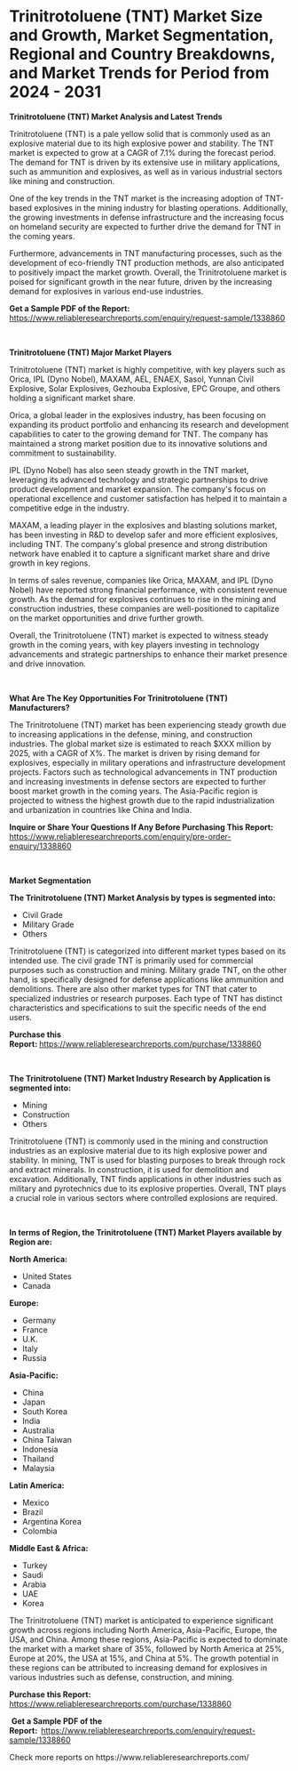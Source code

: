 <p><h1>Trinitrotoluene (TNT) Market Size and Growth, Market Segmentation, Regional and Country Breakdowns, and Market Trends for Period from 2024 -  2031</h1></p><p><strong>Trinitrotoluene (TNT) Market Analysis and Latest Trends</strong></p>
<p><p>Trinitrotoluene (TNT) is a pale yellow solid that is commonly used as an explosive material due to its high explosive power and stability. The TNT market is expected to grow at a CAGR of 7.1% during the forecast period. The demand for TNT is driven by its extensive use in military applications, such as ammunition and explosives, as well as in various industrial sectors like mining and construction.</p><p>One of the key trends in the TNT market is the increasing adoption of TNT-based explosives in the mining industry for blasting operations. Additionally, the growing investments in defense infrastructure and the increasing focus on homeland security are expected to further drive the demand for TNT in the coming years.</p><p>Furthermore, advancements in TNT manufacturing processes, such as the development of eco-friendly TNT production methods, are also anticipated to positively impact the market growth. Overall, the Trinitrotoluene market is poised for significant growth in the near future, driven by the increasing demand for explosives in various end-use industries.</p></p>
<p><strong>Get a Sample PDF of the Report:&nbsp;</strong> <a href="https://www.reliableresearchreports.com/enquiry/request-sample/1338860">https://www.reliableresearchreports.com/enquiry/request-sample/1338860</a></p>
<p>&nbsp;</p>
<p><strong>Trinitrotoluene (TNT) Major Market Players</strong></p>
<p><p>Trinitrotoluene (TNT) market is highly competitive, with key players such as Orica, IPL (Dyno Nobel), MAXAM, AEL, ENAEX, Sasol, Yunnan Civil Explosive, Solar Explosives, Gezhouba Explosive, EPC Groupe, and others holding a significant market share.</p><p>Orica, a global leader in the explosives industry, has been focusing on expanding its product portfolio and enhancing its research and development capabilities to cater to the growing demand for TNT. The company has maintained a strong market position due to its innovative solutions and commitment to sustainability.</p><p>IPL (Dyno Nobel) has also seen steady growth in the TNT market, leveraging its advanced technology and strategic partnerships to drive product development and market expansion. The company's focus on operational excellence and customer satisfaction has helped it to maintain a competitive edge in the industry.</p><p>MAXAM, a leading player in the explosives and blasting solutions market, has been investing in R&D to develop safer and more efficient explosives, including TNT. The company's global presence and strong distribution network have enabled it to capture a significant market share and drive growth in key regions.</p><p>In terms of sales revenue, companies like Orica, MAXAM, and IPL (Dyno Nobel) have reported strong financial performance, with consistent revenue growth. As the demand for explosives continues to rise in the mining and construction industries, these companies are well-positioned to capitalize on the market opportunities and drive further growth.</p><p>Overall, the Trinitrotoluene (TNT) market is expected to witness steady growth in the coming years, with key players investing in technology advancements and strategic partnerships to enhance their market presence and drive innovation.</p></p>
<p>&nbsp;</p>
<p><strong>What Are The Key Opportunities For Trinitrotoluene (TNT) Manufacturers?</strong></p>
<p><p>The Trinitrotoluene (TNT) market has been experiencing steady growth due to increasing applications in the defense, mining, and construction industries. The global market size is estimated to reach $XXX million by 2025, with a CAGR of X%. The market is driven by rising demand for explosives, especially in military operations and infrastructure development projects. Factors such as technological advancements in TNT production and increasing investments in defense sectors are expected to further boost market growth in the coming years. The Asia-Pacific region is projected to witness the highest growth due to the rapid industrialization and urbanization in countries like China and India.</p></p>
<p><strong>Inquire or Share Your Questions If Any Before Purchasing This Report:</strong> <a href="https://www.reliableresearchreports.com/enquiry/pre-order-enquiry/1338860">https://www.reliableresearchreports.com/enquiry/pre-order-enquiry/1338860</a></p>
<p>&nbsp;</p>
<p><strong>Market Segmentation</strong></p>
<p><strong>The Trinitrotoluene (TNT) Market Analysis by types is segmented into:</strong></p>
<p><ul><li>Civil Grade</li><li>Military Grade</li><li>Others</li></ul></p>
<p><p>Trinitrotoluene (TNT) is categorized into different market types based on its intended use. The civil grade TNT is primarily used for commercial purposes such as construction and mining. Military grade TNT, on the other hand, is specifically designed for defense applications like ammunition and demolitions. There are also other market types for TNT that cater to specialized industries or research purposes. Each type of TNT has distinct characteristics and specifications to suit the specific needs of the end users.</p></p>
<p><strong>Purchase this Report:&nbsp;</strong><a href="https://www.reliableresearchreports.com/purchase/1338860">https://www.reliableresearchreports.com/purchase/1338860</a></p>
<p>&nbsp;</p>
<p><strong>The Trinitrotoluene (TNT) Market Industry Research by Application is segmented into:</strong></p>
<p><ul><li>Mining</li><li>Construction</li><li>Others</li></ul></p>
<p><p>Trinitrotoluene (TNT) is commonly used in the mining and construction industries as an explosive material due to its high explosive power and stability. In mining, TNT is used for blasting purposes to break through rock and extract minerals. In construction, it is used for demolition and excavation. Additionally, TNT finds applications in other industries such as military and pyrotechnics due to its explosive properties. Overall, TNT plays a crucial role in various sectors where controlled explosions are required.</p></p>
<p>&nbsp;</p>
<p><strong>In terms of Region, the Trinitrotoluene (TNT) Market Players available by Region are:</strong></p>
<p>
    <p> <strong> North America: </strong>
        <ul>
            <li>United States</li>
            <li>Canada</li>
        </ul>
        </p> 
    <p> <strong> Europe: </strong>
        <ul>
            <li>Germany</li>
            <li>France</li>
            <li>U.K.</li>
            <li>Italy</li>
            <li>Russia</li>
        </ul>
        </p> 
    <p> <strong> Asia-Pacific: </strong>
        <ul>
            <li>China</li>
            <li>Japan</li>
            <li>South Korea</li>
            <li>India</li>
            <li>Australia</li>
            <li>China Taiwan</li>
            <li>Indonesia</li>
            <li>Thailand</li>
            <li>Malaysia</li>
        </ul>
        </p> 
    <p> <strong> Latin America: </strong>
        <ul>
            <li>Mexico</li>
            <li>Brazil</li>
            <li>Argentina Korea</li>
            <li>Colombia</li>
        </ul>
        </p> 
    <p> <strong> Middle East & Africa: </strong>
        <ul>
            <li>Turkey</li>
            <li>Saudi</li>
            <li>Arabia</li>
            <li>UAE</li>
            <li>Korea</li>
        </ul>
    </p>
    </p>
<p><p>The Trinitrotoluene (TNT) market is anticipated to experience significant growth across regions including North America, Asia-Pacific, Europe, the USA, and China. Among these regions, Asia-Pacific is expected to dominate the market with a market share of 35%, followed by North America at 25%, Europe at 20%, the USA at 15%, and China at 5%. The growth potential in these regions can be attributed to increasing demand for explosives in various industries such as defense, construction, and mining.</p></p>
<p><strong>Purchase this Report: </strong><a href="https://www.reliableresearchreports.com/purchase/1338860">https://www.reliableresearchreports.com/purchase/1338860</a></p>
<p>&nbsp;<strong>Get a Sample PDF of the Report:&nbsp;&nbsp;</strong><a href="https://www.reliableresearchreports.com/enquiry/request-sample/1338860">https://www.reliableresearchreports.com/enquiry/request-sample/1338860</a></p>
<p><strong></strong></p>
<p>Check more reports on https://www.reliableresearchreports.com/</p>